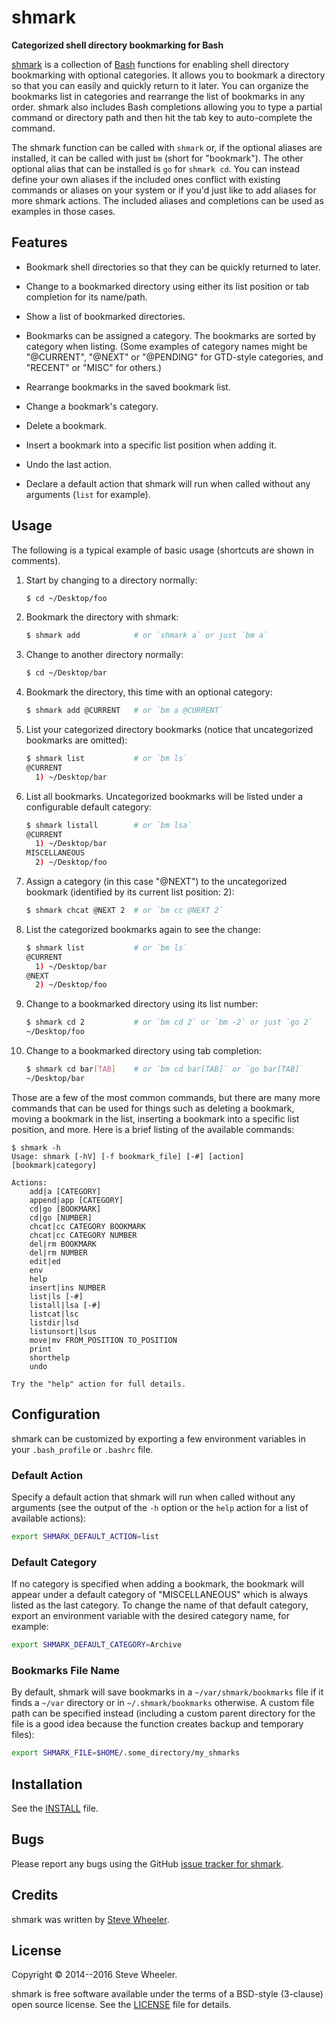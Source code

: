 shmark
======

**Categorized shell directory bookmarking for Bash**

[shmark][1] is a collection of [Bash][2] functions for enabling shell
directory bookmarking with optional categories. It allows you to bookmark a
directory so that you can easily and quickly return to it later. You can
organize the bookmarks list in categories and rearrange the list of bookmarks
in any order. shmark also includes Bash completions allowing you to type a
partial command or directory path and then hit the tab key to auto-complete
the command.

The shmark function can be called with `shmark` or, if the optional aliases
are installed, it can be called with just `bm` (short for "bookmark"). The
other optional alias that can be installed is `go` for `shmark cd`. You can
instead define your own aliases if the included ones conflict with existing
commands or aliases on your system or if you'd just like to add aliases for
more shmark actions. The included aliases and completions can be used as
examples in those cases.


Features
--------

*   Bookmark shell directories so that they can be quickly returned to later.

*   Change to a bookmarked directory using either its list position or tab
    completion for its name/path.

*   Show a list of bookmarked directories.

*   Bookmarks can be assigned a category. The bookmarks are sorted by
    category when listing. (Some examples of category names might be
    "@CURRENT", "@NEXT" or "@PENDING" for GTD-style categories, and "RECENT"
    or "MISC" for others.)

*   Rearrange bookmarks in the saved bookmark list.

*   Change a bookmark's category.

*   Delete a bookmark.

*   Insert a bookmark into a specific list position when adding it.

*   Undo the last action.

*   Declare a default action that shmark will run when called without any
    arguments (`list` for example).


Usage
-----

The following is a typical example of basic usage (shortcuts are shown in
comments).

1.  Start by changing to a directory normally:

    ```bash
    $ cd ~/Desktop/foo
    ```

2.  Bookmark the directory with shmark:

    ```bash
    $ shmark add            # or `shmark a` or just `bm a`
    ```

3.  Change to another directory normally:

    ```bash
    $ cd ~/Desktop/bar
    ```

4.  Bookmark the directory, this time with an optional category:

    ```bash
    $ shmark add @CURRENT   # or `bm a @CURRENT`
    ```

5.  List your categorized directory bookmarks (notice that uncategorized
    bookmarks are omitted):

    ```bash
    $ shmark list           # or `bm ls`
    @CURRENT
      1) ~/Desktop/bar
    ```

6.  List all bookmarks. Uncategorized bookmarks will be listed under a
    configurable default category:

    ```bash
    $ shmark listall        # or `bm lsa`
    @CURRENT
      1) ~/Desktop/bar
    MISCELLANEOUS
      2) ~/Desktop/foo
    ```

7.  Assign a category (in this case "@NEXT") to the uncategorized bookmark
    (identified by its current list position: 2):

    ```bash
    $ shmark chcat @NEXT 2  # or `bm cc @NEXT 2`
    ```

8.  List the categorized bookmarks again to see the change:

    ```bash
    $ shmark list           # or `bm ls`
    @CURRENT
      1) ~/Desktop/bar
    @NEXT
      2) ~/Desktop/foo
    ```

9.  Change to a bookmarked directory using its list number:

    ```bash
    $ shmark cd 2           # or `bm cd 2` or `bm -2` or just `go 2`
    ~/Desktop/foo
    ```

10. Change to a bookmarked directory using tab completion:

    ```bash
    $ shmark cd bar[TAB]    # or `bm cd bar[TAB]` or `go bar[TAB]`
    ~/Desktop/bar
    ```

Those are a few of the most common commands, but there are many more commands
that can be used for things such as deleting a bookmark, moving a bookmark in
the list, inserting a bookmark into a specific list position, and more.
Here is a brief listing of the available commands:

```
$ shmark -h
Usage: shmark [-hV] [-f bookmark_file] [-#] [action] [bookmark|category]

Actions:
    add|a [CATEGORY]
    append|app [CATEGORY]
    cd|go [BOOKMARK]
    cd|go [NUMBER]
    chcat|cc CATEGORY BOOKMARK
    chcat|cc CATEGORY NUMBER
    del|rm BOOKMARK
    del|rm NUMBER
    edit|ed
    env
    help
    insert|ins NUMBER
    list|ls [-#]
    listall|lsa [-#]
    listcat|lsc
    listdir|lsd
    listunsort|lsus
    move|mv FROM_POSITION TO_POSITION
    print
    shorthelp
    undo

Try the "help" action for full details.
```


Configuration
-------------

shmark can be customized by exporting a few environment variables in your
`.bash_profile` or `.bashrc` file.

### Default Action

Specify a default action that shmark will run when called without any
arguments (see the output of the `-h` option or the `help` action for a list
of available actions):

```bash
export SHMARK_DEFAULT_ACTION=list
```

### Default Category

If no category is specified when adding a bookmark, the bookmark will appear
under a default category of "MISCELLANEOUS" which is always listed as the last
category. To change the name of that default category, export an environment
variable with the desired category name, for example:

```bash
export SHMARK_DEFAULT_CATEGORY=Archive
```

### Bookmarks File Name

By default, shmark will save bookmarks in a `~/var/shmark/bookmarks` file if
it finds a `~/var` directory or in `~/.shmark/bookmarks` otherwise. A custom
file path can be specified instead (including a custom parent directory for
the file is a good idea because the function creates backup and temporary
files):

```bash
export SHMARK_FILE=$HOME/.some_directory/my_shmarks
```


Installation
------------

See the [INSTALL][3] file.


Bugs
----

Please report any bugs using the GitHub [issue tracker for shmark][4].


Credits
-------

shmark was written by [Steve Wheeler](http://swheeler.com/).


License
-------

Copyright &copy; 2014--2016 Steve Wheeler.

shmark is free software available under the terms of a BSD-style (3-clause)
open source license. See the [LICENSE][5] file for details.


  [1]: http://jazzheaddesign.com/work/code/shmark/
  [2]: https://www.gnu.org/software/bash/
  [3]: INSTALL.md
  [4]: https://github.com/jazzhead/shmark/issues
  [5]: LICENSE
